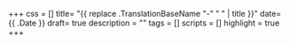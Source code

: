 +++
css = []
title= "{{ replace .TranslationBaseName "-" " " | title }}"
date={{ .Date }}
draft= true
description = ""
tags = []
scripts = []
highlight = true
+++